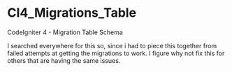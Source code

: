# CI4_Migrations_Table
CodeIgniter 4 - Migration Table Schema

I searched everywhere for this so, since i had to piece this together from failed attempts at getting the migrations to work. I figure why not fix this for others that are having the same issues.
